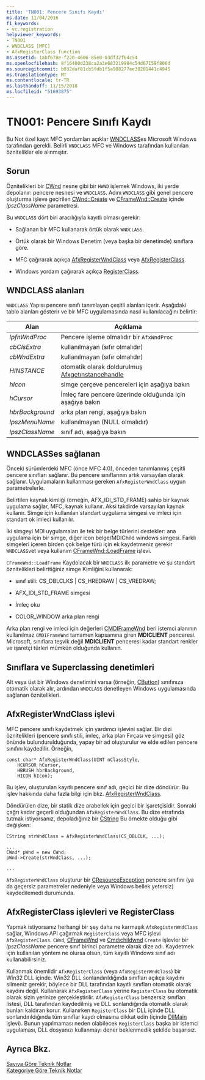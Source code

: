 ```yaml
---
title: 'TN001: Pencere Sınıfı Kaydı'
ms.date: 11/04/2016
f1_keywords:
- vc.registration
helpviewer_keywords:
- TN001
- WNDCLASS [MFC]
- AfxRegisterClass function
ms.assetid: 1abf678e-f220-4606-85e0-03df32f64c54
ms.openlocfilehash: 8f16480d238ca2a3e683219984c54d67159f806d
ms.sourcegitcommit: b032daf81cb5fdb1f5a988277ee30201441c4945
ms.translationtype: MT
ms.contentlocale: tr-TR
ms.lasthandoff: 11/15/2018
ms.locfileid: "51693875"
---
```

# <a name="tn001-window-class-registration"></a>TN001: Pencere Sınıfı Kaydı

Bu Not özel kayıt MFC yordamları açıklar [WNDCLASS](/windows/desktop/api/winuser/ns-winuser-tagwndclassa)es Microsoft Windows tarafından gerekli. Belirli `WNDCLASS` MFC ve Windows tarafından kullanılan öznitelikler ele alınmıştır.

## <a name="the-problem"></a>Sorun

Öznitelikleri bir [CWnd](../mfc/reference/cwnd-class.md) nesne gibi bir `HWND` işlemek Windows, iki yerde depolanır: pencere nesnesi ve `WNDCLASS`. Adını `WNDCLASS` gibi genel pencere oluşturma işleve geçirilen [CWnd::Create](../mfc/reference/cwnd-class.md#create) ve [CFrameWnd::Create](../mfc/reference/cframewnd-class.md#create) içinde *lpszClassName* parametresi.

Bu `WNDCLASS` dört biri aracılığıyla kayıtlı olması gerekir:

- Sağlanan bir MFC kullanarak örtük olarak `WNDCLASS`.

- Örtük olarak bir Windows Denetim (veya başka bir denetimde) sınıflara göre.

- MFC çağırarak açıkça [AfxRegisterWndClass](../mfc/reference/application-information-and-management.md#afxregisterwndclass) veya [AfxRegisterClass](../mfc/reference/application-information-and-management.md#afxregisterclass).

- Windows yordam çağırarak açıkça [RegisterClass](https://msdn.microsoft.com/library/windows/desktop/ms633586).

## <a name="wndclass-fields"></a>WNDCLASS alanları

`WNDCLASS` Yapısı pencere sınıfı tanımlayan çeşitli alanları içerir. Aşağıdaki tablo alanları gösterir ve bir MFC uygulamasında nasıl kullanılacağını belirtir:

|Alan|Açıklama|
|-----------|-----------------|
|*lpfnWndProc*|Pencere işleme olmalıdır bir `AfxWndProc`|
|*cbClsExtra*|kullanılmayan (sıfır olmalıdır)|
|*cbWndExtra*|kullanılmayan (sıfır olmalıdır)|
|*HINSTANCE*|otomatik olarak doldurulmuş [Afxgetınstancehandle](../mfc/reference/application-information-and-management.md#afxgetinstancehandle)|
|*hIcon*|simge çerçeve pencereleri için aşağıya bakın|
|*hCursor*|İmleç fare pencere üzerinde olduğunda için aşağıya bakın|
|*hbrBackground*|arka plan rengi, aşağıya bakın|
|*lpszMenuName*|kullanılmayan (NULL olmalıdır)|
|*lpszClassName*|sınıf adı, aşağıya bakın|

## <a name="provided-wndclasses"></a>WNDCLASSes sağlanan

Önceki sürümlerdeki MFC (önce MFC 4.0), önceden tanımlanmış çeşitli pencere sınıfları sağlanır. Bu pencere sınıflarının artık varsayılan olarak sağlanır. Uygulamaların kullanması gereken `AfxRegisterWndClass` uygun parametrelerle.

Belirtilen kaynak kimliği (örneğin, AFX_IDI_STD_FRAME) sahip bir kaynak uygulama sağlar, MFC, kaynak kullanır. Aksi takdirde varsayılan kaynak kullanır. Simge için kullanılan standart uygulama simgesi ve imleci için standart ok imleci kullanılır.

İki simgeyi MDI uygulamaları ile tek bir belge türlerini destekler: ana uygulama için bir simge, diğer icon belge/MDIChild windows simgesi. Farklı simgeleri içeren birden çok belge türü için ek kaydetmeniz gerekir `WNDCLASS`vet veya kullanım [CFrameWnd::LoadFrame](../mfc/reference/cframewnd-class.md#loadframe) işlevi.

`CFrameWnd::LoadFrame` Kaydolacak bir `WNDCLASS` ilk parametre ve şu standart öznitelikleri belirttiğiniz simge Kimliğini kullanarak:

- sınıf stili: CS_DBLCLKS &#124; CS_HREDRAW &#124; CS_VREDRAW;

- AFX_IDI_STD_FRAME simgesi

- İmleç oku

- COLOR_WINDOW arka plan rengi

Arka plan rengi ve imleci için değerleri [CMDIFrameWnd](../mfc/reference/cmdiframewnd-class.md) beri istemci alanının kullanılmaz `CMDIFrameWnd` tamamen kapsamına giren **MDICLIENT** penceresi. Microsoft, sınıflara teşvik değil **MDICLIENT** penceresi kadar standart renkler ve işaretçi türleri mümkün olduğunda kullanın.

## <a name="subclassing-and-superclassing-controls"></a>Sınıflara ve Superclassing denetimleri

Alt veya üst bir Windows denetimini varsa (örneğin, [CButton](../mfc/reference/cbutton-class.md)) sınıfınıza otomatik olarak alır, ardından `WNDCLASS` denetleyen Windows uygulamasında sağlanan öznitelikleri.

## <a name="the-afxregisterwndclass-function"></a>AfxRegisterWndClass işlevi

MFC pencere sınıfı kaydetmek için yardımcı işlevini sağlar. Bir dizi öznitelikleri (pencere sınıfı stili, imleç, arka plan Fırçası ve simgesi) göz önünde bulundurulduğunda, yapay bir ad oluşturulur ve elde edilen pencere sınıfını kaydedilir. Örneğin,

```
const char* AfxRegisterWndClass(UINT nClassStyle,
    HCURSOR hCursor,
    HBRUSH hbrBackground,
    HICON hIcon);
```

Bu işlev, oluşturulan kayıtlı pencere sınıf adı, geçici bir dize döndürür. Bu işlev hakkında daha fazla bilgi için bkz. [AfxRegisterWndClass](../mfc/reference/application-information-and-management.md#afxregisterwndclass).

Döndürülen dize, bir statik dize arabellek için geçici bir işaretçisidir. Sonraki çağrı kadar geçerli olduğundan `AfxRegisterWndClass`. Bu dize etrafında tutmak istiyorsanız, depoladığınız bir [CString](../atl-mfc-shared/using-cstring.md) Bu örnekte olduğu gibi değişken:

```
CString strWndClass = AfxRegisterWndClass(CS_DBLCLK, ...);

...
CWnd* pWnd = new CWnd;
pWnd->Create(strWndClass, ...);

...
```

`AfxRegisterWndClass` oluşturur bir [CResourceException](../mfc/reference/cresourceexception-class.md) pencere sınıfını (ya da geçersiz parametreler nedeniyle veya Windows bellek yetersiz) kaydedilemedi durumunda.

## <a name="the-registerclass-and-afxregisterclass-functions"></a>AfxRegisterClass işlevleri ve RegisterClass

Yapmak istiyorsanız herhangi bir şey daha ne karmaşık `AfxRegisterWndClass` sağlar, Windows API çağırmak `RegisterClass` veya MFC işlevi `AfxRegisterClass`. `CWnd`, [CFrameWnd](../mfc/reference/cframewnd-class.md) ve [Cmdıchildwnd](../mfc/reference/cmdichildwnd-class.md) `Create` işlevler bir *lpszClassName* pencere sınıf birinci parametre olarak dize adı. Kaydetmek için kullanılan yöntem ne olursa olsun, tüm kayıtlı Windows sınıf adı kullanabilirsiniz.

Kullanmak önemlidir `AfxRegisterClass` (veya `AfxRegisterWndClass`) bir Win32 DLL içinde. Win32 DLL sonlandırıldığında sınıfları açıkça kaydını silmeniz gerekir, böylece bir DLL tarafından kayıtlı sınıfları otomatik olarak kaydını değil. Kullanarak `AfxRegisterClass` yerine `RegisterClass` bu otomatik olarak sizin yerinize gerçekleştirilir. `AfxRegisterClass` benzersiz sınıfları listesi, DLL tarafından kaydedilmiş ve DLL sonlandığında otomatik olarak bunları kaldıran korur. Kullanırken `RegisterClass` bir DLL içinde DLL sonlandırıldığında tüm sınıflar kaydı olmasına dikkat edin (içinde [DllMain](/windows/desktop/Dlls/dllmain) işlevi). Bunun yapılmaması neden olabilecek `RegisterClass` başka bir istemci uygulaması, DLL dosyanızı kullanmayı dener beklenmedik şekilde başarısız.

## <a name="see-also"></a>Ayrıca Bkz.

[Sayıya Göre Teknik Notlar](../mfc/technical-notes-by-number.md)<br/>
[Kategoriye Göre Teknik Notlar](../mfc/technical-notes-by-category.md)

